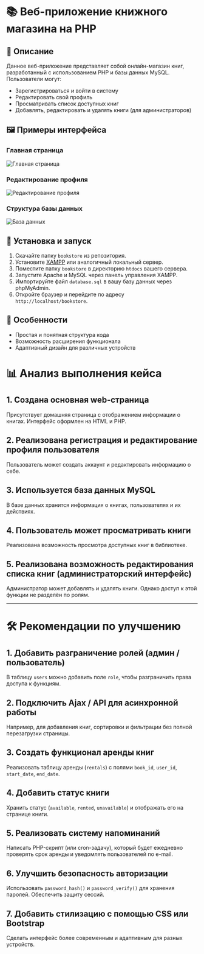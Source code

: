 # 📚 Веб-приложение книжного магазина на PHP

## 📝 Описание

Данное веб-приложение представляет собой онлайн-магазин книг, разработанный с использованием PHP и базы данных MySQL. Пользователи могут:

- Зарегистрироваться и войти в систему
- Редактировать свой профиль
- Просматривать список доступных книг
- Добавлять, редактировать и удалять книги (для администраторов)

## 🖼️ Примеры интерфейса

### Главная страница
![Главная страница](/web-bookstore/main/homepage.PNG)

### Редактирование профиля
![Редактирование профиля](/web-bookstore/main/editprofile.PNG)

### Структура базы данных
![База данных](/web-bookstore/main/db.PNG)

## 🧩 Установка и запуск

1. Скачайте папку `bookstore` из репозитория.
2. Установите [XAMPP](https://www.apachefriends.org/index.html) или аналогичный локальный сервер.
3. Поместите папку `bookstore` в директорию `htdocs` вашего сервера.
4. Запустите Apache и MySQL через панель управления XAMPP.
5. Импортируйте файл `database.sql` в вашу базу данных через phpMyAdmin.
6. Откройте браузер и перейдите по адресу `http://localhost/bookstore`.

## 📌 Особенности

- Простая и понятная структура кода
- Возможность расширения функционала
- Адаптивный дизайн для различных устройств

# 📊 Анализ выполнения кейса

## 1. Создана основная web-страница 
   Присутствует домашняя страница с отображением информации о книгах. Интерфейс оформлен на HTML и PHP.

## 2. Реализована регистрация и редактирование профиля пользователя
   Пользователь может создать аккаунт и редактировать информацию о себе.

## 3. Используется база данных MySQL
   В базе данных хранится информация о книгах, пользователях и их действиях.

## 4. Пользователь может просматривать книги
   Реализована возможность просмотра доступных книг в библиотеке.

## 5. Реализована возможность редактирования списка книг (администраторский интерфейс) 
   Администратор может добавлять и удалять книги. Однако доступ к этой функции не разделён по ролям.

---

# 🛠 Рекомендации по улучшению

## 1. Добавить разграничение ролей (админ / пользователь)
   В таблицу `users` можно добавить поле `role`, чтобы разграничить права доступа к функциям.

## 2. Подключить Ajax / API для асинхронной работы
   Например, для добавления книг, сортировки и фильтрации без полной перезагрузки страницы.

## 3. Создать функционал аренды книг
   Реализовать таблицу аренды (`rentals`) с полями `book_id`, `user_id`, `start_date`, `end_date`.

## 4. Добавить статус книги
   Хранить статус (`available`, `rented`, `unavailable`) и отображать его на странице книги.

## 5. Реализовать систему напоминаний
   Написать PHP-скрипт (или cron-задачу), который будет ежедневно проверять срок аренды и уведомлять пользователей по e-mail.

## 6. Улучшить безопасность авторизации 
   Использовать `password_hash()` и `password_verify()` для хранения паролей. Обеспечить защиту сессий.

## 7. Добавить стилизацию с помощью CSS или Bootstrap  
   Сделать интерфейс более современным и адаптивным для разных устройств.

